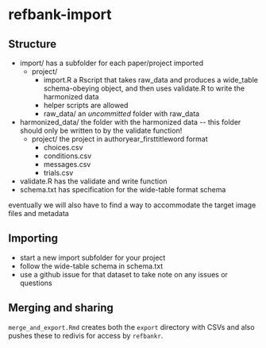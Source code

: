 # refbank-import

## Structure

* import/ has a subfolder for each paper/project imported
	* project/
		* import.R a Rscript that takes raw_data and produces a wide_table schema-obeying object, and then uses validate.R to write the harmonized data
		* helper scripts are allowed
		* raw_data/ an *uncommitted* folder with raw_data
* harmonized_data/ the folder with the harmonized data -- this folder should only be written to by the validate function!
	* project/ the project in authoryear_firsttitleword format
		* choices.csv
		* conditions.csv
		* messages.csv
		* trials.csv
* validate.R has the validate and write function
* schema.txt has specification for the wide-table format schema

eventually we will also have to find a way to accommodate the target image files and metadata

## Importing
* start a new import subfolder for your project
* follow the wide-table schema in schema.txt
* use a github issue for that dataset to take note on any issues or questions 

## Merging and sharing

`merge_and_export.Rmd` creates both the `export` directory with CSVs and also pushes these to redivis for access by `refbankr`. 
